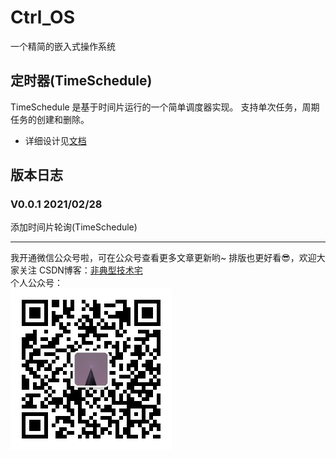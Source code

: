 # Ctrl_OS
一个精简的嵌入式操作系统


## 定时器(TimeSchedule)
TimeSchedule 是基于时间片运行的一个简单调度器实现。
支持单次任务，周期任务的创建和删除。

* 详细设计见[文档](./doc/基于时间片的任务调度(一).md)

## 版本日志
### V0.0.1 2021/02/28
  添加时间片轮询(TimeSchedule)

---
我开通微信公众号啦，可在公众号查看更多文章更新哟~
排版也更好看😎，欢迎大家关注
CSDN博客：[非典型技术宅](https://blog.csdn.net/mirco_mcu)  
个人公众号：  
![非典型技术宅](https://raw.githubusercontent.com/Gary-Hobson/Blog-Attachment/master/picture/%E9%9D%9E%E5%85%B8%E5%9E%8B%E6%8A%80%E6%9C%AF%E5%AE%85.jpg)
